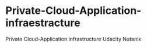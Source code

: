 # Private-Cloud-Application-infraestracture
Private Cloud-Application infrastructure Udacity Nutanix
